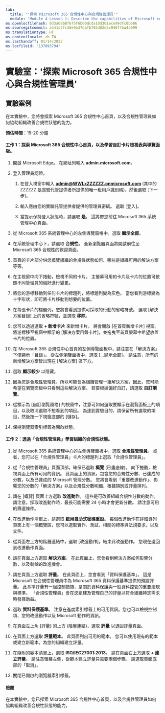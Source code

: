 ```yaml
---
lab:
  title: "'探索 Microsoft 365 合規性中心與合規性管理員'"
  module: 'Module 4 Lesson 1: Describe the capabilities of Microsoft compliance solutions: Describe the compliance management capabilities in Microsoft'
ms.openlocfilehash: 0d3a68b8f67bf6b00dcda10d301ece99dfc0b686
ms.sourcegitcommit: a341c2fc38e9b37dafb792d82e3c948f7ba4a099
ms.translationtype: HT
ms.contentlocale: zh-TW
ms.lasthandoff: 01/14/2022
ms.locfileid: "137893794"
---
```

# <a name="lab-explore-the-microsoft-365-compliance-center--compliance-manager"></a>實驗室：'探索 Microsoft 365 合規性中心與合規性管理員'

## <a name="lab-scenario"></a>實驗案例
在本實驗中，您將會探索 Microsoft 365 合規性中心首頁，以及合規性管理員如何協助組織改善合規性狀態的能力。


**預估時間**：15-20 分鐘

#### <a name="task-1-explore-the-microsoft-365-compliance-center-home-page-and-learn-to-customize-the-card-view-and-the-navigation-panel"></a>工作 1：探索 Microsoft 365 合規性中心首頁，以及學習自訂卡片檢視表與導覽面板。

1.  開啟 Microsoft Edge。 在網址列輸入 **admin.microsoft.com**。

1. 登入管理員認證。
    1. 在登入視窗中輸入 **admin@WWLxZZZZZZ.onmicrosoft.com** (其中的 ZZZZZZ 是實驗代管提供者所提供的唯一租用戶識別碼)，然後選取 [下一步]。
    
    1. 輸入應由您的實驗託管提供者提供的管理員密碼。 選取 [登入]。
    1. 當提示保持登入狀態時，請選取 **是**。 這將帶您前往 Microsoft 365 系統管理中心頁面。

1. 從 Microsoft 365 系統管理中心的左側導覽窗格中，選取 **顯示全部**。

1. 在系統管理中心下，請選取 **合規性**。  全新瀏覽器頁面將開啟前往至 Microsoft 365 合規性的歡迎頁面。  
1. 首頁的卡片部分供您概覽組織的合規性狀態如何、哪些是組織可用的解決方案等等。
1. 在主視窗中向下捲動，檢視不同的卡片。 主螢幕可用的卡片及卡片的位置可依照不同管理員的偏好進行變更。  
1. 將您的游標移動到任何卡片的標題列，將標題列變為灰色。  當您看到游標變為十字形狀，即可將卡片移動到想要的位置。
1. 在每張卡片的標題列，您將會看到提供可採取的行動的省略符號。  選取 [解決方案目錄] 上的省略符號，並選取 **移除**。
1. 您可以透過選取 **+ 新增卡片** 來新增卡片。  將會開啟 [在首頁新增卡片] 視窗。  將游標移至視窗中顯示的 [解決方案目錄卡片]，並拖曳至首頁螢幕中希望放置卡片的位置。
1. 在 Microsoft 365 合規性中心首頁的左側導覽面板中，請注意在「解決方案」下僅顯示「目錄」。  從左側瀏覽面板中，選取 [...顯示全部]。  請注意，所有的新增解決方案皆出現在 [解決方案] 區下方。  
1. 選取 **顯示較少** 以隱藏。
1. 因為您是合規性管理員，所以可能會為組織管理一組解決方案，因此，您可能希望在瀏覽面板中只看到這些解決方案。 若要根據偏好自訂，請選取 **自訂瀏覽**。  
1. 從標示為 [自訂瀏覽窗格] 的視窗中，注意可如何選取要顯示在瀏覽面板上的項目，以及取消選取不想看到的項目。 為達到實驗目的，請保留所有選取的項目，然後按一下視窗底部的 [儲存]。  
1. 保持瀏覽器索引標籤為開啟狀態。

#### <a name="task-2-learn-about-your-organizations-compliance-posture-through-compliance-manager"></a>工作 2：透過「合規性管理員」學習組織的合規性狀態。

1. 從 Microsoft 365 系統管理中心的左側導覽面板中，選取 **合規性管理員**。  或者，您可以在「合規性管理員」卡片的標題列上選取「合規性管理員」。

1. 從「合規性管理員」頁面頂部，確保已選取 **概覽** (已畫底線)。 向下捲動，檢視頁面上所有可用的資訊。  此頁面上的資訊，包含您的合規性分數、已達成的分數，以及已達成的 Microsoft 管理分數。   您將會看到「重要改進動作」、影響您的分數的「解決方案」以及合規性分數明細，根據類別或評量排列。

1. 請在 [概覽] 頁面上方選取 **改進動作**。  這些是可改善組織合規性分數的動作。 請注意，採取改進動作時，最長可能需要 24 小時才會更新分數。  請注意可用的篩選條件。

1. 在改進動作清單上，請選取 **啟用自助式密碼重設**。  每個改進動作在詳細資列頁面上有一個概覽區，您可以選取實作、測試、相關的標準與法規要求，以及文件。

1. 從頁面左上方的階層連結中，選取 [改進動作]，結束此改進動作。  您現在退回到改進動作頁面。

1. 請在頁面上方選取 **解決方案**。 在此頁面上，您會看到解決方案如何影響分數，以及剩餘的改進機會。

1. 請在頁面上方選取 **評量**。 在此頁面上，您會看到「資料保護基準」。  這是 Microsoft 在合規性管理員中為 Microsoft 365 資料保護基準提供的預設評量。  此基準評量有一組控制措施，是關於資料保護與一般資料控管的重要法規與標準。 「合規性管理員」會在您組建及管理自己的評量以符合組織特定需求時發揮助益。

1. 選取 **資料保護基準**。  注意在進度索引標籤上的可用資訊。您也可以檢視控制項、您的改進動作以及 Microsoft 動作的資訊。  

1. 在頁面左上角 [評量] 的上方 (階層連結)，選取 **評量** 以退回評量頁面。  

1. 在頁面上方選取 **評量範本**。  此頁面列出可用的範本。 您可以使用現有的範本或建立新範本，為您的組織建立評量。
 
1. 在隨附的範本清單上，選取 **ISO/IEC27001:2013**。 請在頁面右上方選取 **+ 建立評量**。  請注意螢幕左側，從範本建立評量只需要兩個步驟。  請選取頁面底部的「取消」。

1. 關閉已開啟的瀏覽器索引標籤。


#### <a name="review"></a>檢閱
在本實驗中，您已探索 Microsoft 365 合規性中心首頁，以及合規性管理員如何協助組織改善合規性狀態的能力。
